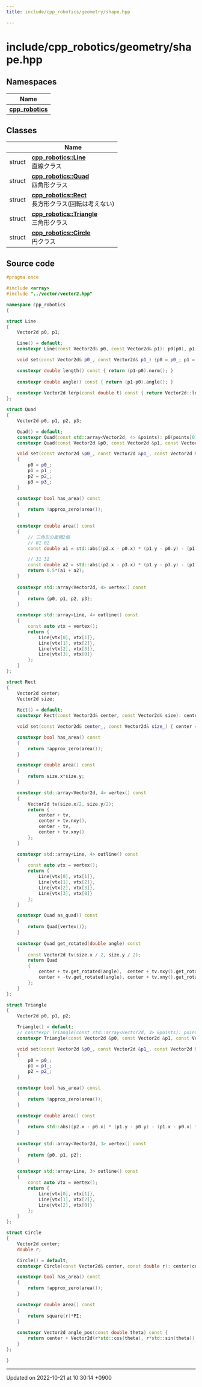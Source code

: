 ```yaml
---
title: include/cpp_robotics/geometry/shape.hpp

---
```


# include/cpp_robotics/geometry/shape.hpp



## Namespaces

| Name           |
| -------------- |
| **[cpp_robotics](/cpp_robotics/doxybook/Namespaces/namespacecpp__robotics/)**  |

## Classes

|                | Name           |
| -------------- | -------------- |
| struct | **[cpp_robotics::Line](/cpp_robotics/doxybook/Classes/structcpp__robotics_1_1Line/)** <br>直線クラス  |
| struct | **[cpp_robotics::Quad](/cpp_robotics/doxybook/Classes/structcpp__robotics_1_1Quad/)** <br>四角形クラス  |
| struct | **[cpp_robotics::Rect](/cpp_robotics/doxybook/Classes/structcpp__robotics_1_1Rect/)** <br>長方形クラス(回転は考えない)  |
| struct | **[cpp_robotics::Triangle](/cpp_robotics/doxybook/Classes/structcpp__robotics_1_1Triangle/)** <br>三角形クラス  |
| struct | **[cpp_robotics::Circle](/cpp_robotics/doxybook/Classes/structcpp__robotics_1_1Circle/)** <br>円クラス  |




## Source code

```cpp
#pragma once

#include <array>
#include "../vector/vector2.hpp"

namespace cpp_robotics
{

struct Line
{
    Vector2d p0, p1;

    Line() = default;
    constexpr Line(const Vector2d& p0, const Vector2d& p1): p0(p0), p1(p1) {}

    void set(const Vector2d& p0_, const Vector2d& p1_) {p0 = p0_; p1 = p1_;}

    constexpr double length() const { return (p1-p0).norm(); }
    
    constexpr double angle() const { return (p1-p0).angle(); }
    
    constexpr Vector2d lerp(const double t) const { return Vector2d::lerp(p0, p1, t); }
};

struct Quad
{
    Vector2d p0, p1, p2, p3;

    Quad() = default;
    constexpr Quad(const std::array<Vector2d, 4> &points): p0(points[0]), p1(points[1]), p2(points[2]), p3(points[3]) {}
    constexpr Quad(const Vector2d &p0, const Vector2d &p1, const Vector2d &p2, const Vector2d &p3): p0(p0), p1(p1), p2(p2), p3(p3) {} 

    void set(const Vector2d &p0_, const Vector2d &p1_, const Vector2d &p2_, const Vector2d &p3_)
    {
        p0 = p0_;
        p1 = p1_;
        p2 = p2_;
        p3 = p3_;
    }

    constexpr bool has_area() const
    {
        return !approx_zero(area());
    }

    constexpr double area() const
    {
        // 三角形の面積2個
        // 01 02
        const double a1 = std::abs((p2.x - p0.x) * (p1.y - p0.y) - (p1.x - p0.x) * (p2.y - p0.y));

        // 31 32
        const double a2 = std::abs((p2.x - p3.x) * (p1.y - p3.y) - (p1.x - p3.x) * (p2.y - p3.y));
        return 0.5*(a1 + a2);
    }
    
    constexpr std::array<Vector2d, 4> vertex() const
    {
        return {p0, p1, p2, p3};
    }

    constexpr std::array<Line, 4> outline() const
    {
        const auto vtx = vertex();
        return {
            Line{vtx[0], vtx[1]},
            Line{vtx[1], vtx[2]},
            Line{vtx[2], vtx[3]},
            Line{vtx[3], vtx[0]}
        };
    }
};

struct Rect
{
    Vector2d center;
    Vector2d size;
    
    Rect() = default;
    constexpr Rect(const Vector2d& center, const Vector2d& size): center(center), size(size) {}

    void set(const Vector2d& center_, const Vector2d& size_) { center = center_; size = size_; }

    constexpr bool has_area() const
    {
        return !approx_zero(area());
    }

    constexpr double area() const
    {
        return size.x*size.y;
    }

    constexpr std::array<Vector2d, 4> vertex() const
    {
        Vector2d tv(size.x/2, size.y/2);
        return {
            center + tv,
            center + tv.nxy(),
            center - tv,
            center + tv.xny()
        };
    }

    constexpr std::array<Line, 4> outline() const
    {
        const auto vtx = vertex();
        return {
            Line{vtx[0], vtx[1]},
            Line{vtx[1], vtx[2]},
            Line{vtx[2], vtx[3]},
            Line{vtx[3], vtx[0]}
        };
    }

    constexpr Quad as_quad() const
    {
        return Quad{vertex()};
    }
    
    constexpr Quad get_rotated(double angle) const
    {
        const Vector2d tv(size.x / 2, size.y / 2);
        return Quad
        {
            center + tv.get_rotated(angle),  center + tv.nxy().get_rotated(angle),
            center + -tv.get_rotated(angle), center + tv.xny().get_rotated(angle)
        };
    }
};

struct Triangle
{
    Vector2d p0, p1, p2;

    Triangle() = default;
    // constexpr Triangle(const std::array<Vector2d, 3> &points): points(points) {}
    constexpr Triangle(const Vector2d &p0, const Vector2d &p1, const Vector2d &p2): p0(p0), p1(p1), p2(p2) {} 

    void set(const Vector2d &p0_, const Vector2d &p1_, const Vector2d &p2_)
    {
        p0 = p0_;
        p1 = p1_;
        p2 = p2_;
    }

    constexpr bool has_area() const
    {
        return !approx_zero(area());
    }

    constexpr double area() const
    {
        return std::abs((p2.x - p0.x) * (p1.y - p0.y) - (p1.x - p0.x) * (p2.y - p0.y)) * 0.5;
    }
    
    constexpr std::array<Vector2d, 3> vertex() const
    {
        return {p0, p1, p2};
    }

    constexpr std::array<Line, 3> outline() const
    {
        const auto vtx = vertex();
        return {
            Line{vtx[0], vtx[1]},
            Line{vtx[1], vtx[2]},
            Line{vtx[2], vtx[0]}
        };
    }
};

struct Circle
{
    Vector2d center;
    double r;

    Circle() = default;
    constexpr Circle(const Vector2d& center, const double r): center(center), r(r) {}

    constexpr bool has_area() const
    {
        return !approx_zero(area());
    }

    constexpr double area() const
    {
        return square(r)*PI;
    }
    
    constexpr Vector2d angle_pos(const double theta) const {
        return center + Vector2d(r*std::cos(theta), r*std::sin(theta));
    }
};

}
```


-------------------------------

Updated on 2022-10-21 at 10:30:14 +0900
